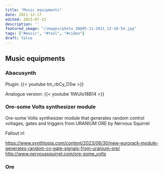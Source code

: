 ```yaml
---
title: "Music equipments"
date: 2021-12-17
edited: 2023-07-13
description: ''
featured_image: "/images/photo_30@05-11-2021_12-18-54.jpg"
tags: ["#music", "#tool", "#video"]
draft: false
---
```


## Music equipments

### Abacusynth 

Plugin: {{< youtube tm_rbCy_D5w >}}

Analogue version: {{< youtube 1lWUlo18B14 >}}

### Ore-some Volts synthesizer module
Ore-some Volts synthesizer module that generates random control voltages, gates and triggers from URANIUM ORE by Nervous Squirrel

Fallout irl

https://www.synthtopia.com/content/2023/06/30/new-eurorack-module-generates-random-cv-gate-signals-from-uranium-ore/
http://www.nervoussquirrel.com/ore-some_volts

### Ore